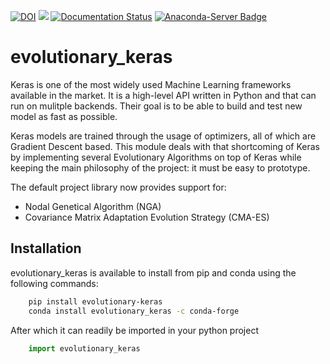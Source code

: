[![DOI](https://zenodo.org/badge/DOI/10.5281/zenodo.3630339.svg)](https://doi.org/10.5281/zenodo.3630339)
[![](https://github.com/N3PDF/evolutionary_keras/workflows/pytest/badge.svg)](https://pypi.org/project/evolutionary-keras/)
[![Documentation Status](https://readthedocs.org/projects/evolutionary-keras/badge/?version=latest)](https://evolutionary-keras.readthedocs.io/en/latest/?badge=latest)
[![Anaconda-Server Badge](https://anaconda.org/conda-forge/evolutionary_keras/badges/installer/conda.svg)](https://anaconda.org/conda-forge/evolutionary_keras)


# evolutionary_keras

Keras is one of the most widely used Machine Learning frameworks available in the market. It is a high-level API written in Python and that can run on mulitple backends. Their goal is to be able to build and test new model as fast as possible.

Keras models are trained through the usage of optimizers, all of which are Gradient Descent based. This module deals with that shortcoming of Keras by implementing several Evolutionary Algorithms on top of Keras while keeping the main philosophy of the project: it must be easy to prototype.

The default project library now provides support for:
- Nodal Genetical Algorithm (NGA)
- Covariance Matrix Adaptation Evolution Strategy (CMA-ES)

## Installation

evolutionary_keras is available to install from pip and conda using the following commands:

```bash
    pip install evolutionary-keras
    conda install evolutionary_keras -c conda-forge
```

After which it can readily be imported in your python project

```python
    import evolutionary_keras
```
